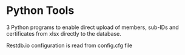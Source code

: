 # Python Tools

3 Python programs to enable direct upload of members, sub-IDs and certificates from xlsx directly to the database. 

Restdb.io configuration is read from config.cfg file
